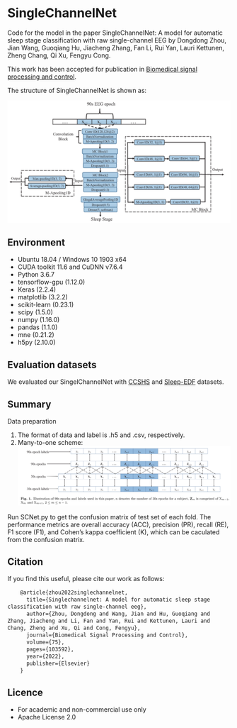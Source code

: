 # SingleChannelNet #


Code for the model in the paper SingleChannelNet: A model for automatic sleep stage classification with raw single-channel EEG by Dongdong Zhou, Jian Wang, Guoqiang Hu, Jiacheng Zhang, Fan Li, Rui Yan, Lauri Kettunen, Zheng Chang, Qi Xu, Fengyu Cong.

This work has been accepted for publication in [Biomedical signal processing and control](https://www.sciencedirect.com/science/article/pii/S1746809422001148).

The structure of SingleChannelNet is shown as:

![SingleChannelNet](./images/SingleChannelNet.png)


## Environment ##

- Ubuntu 18.04 / Windows 10 1903 x64
- CUDA toolkit 11.6 and CuDNN v7.6.4
- Python 3.6.7
- tensorflow-gpu (1.12.0)
- Keras (2.2.4)
- matplotlib (3.2.2)
- scikit-learn (0.23.1)
- scipy (1.5.0)
- numpy (1.16.0)
- pandas (1.1.0)
- mne (0.21.2)
- h5py (2.10.0)



## Evaluation datasets ##
We evaluated our SingelChannelNet with [CCSHS](https://sleepdata.org/datasets/ccshs) and [Sleep-EDF](https://www.physionet.org/content/sleep-edfx/1.0.0/) datasets.



## Summary ##
Data preparation

1. The format of data and label is .h5 and .csv, respectively. 
2. Many-to-one scheme: 
![Many-to-one scheme](./images/Many-to-one.png)

Run SCNet.py to get the confusion matrix of test set of each fold. The performance metrics are overall accuracy (ACC), precision (PR), recall (RE), F1 score (F1), and Cohen’s kappa coefficient (K), which can be caculated from the confusion matrix.

    

## Citation ##
If you find this useful, please cite our work as follows:

        @article{zhou2022singlechannelnet,
          title={Singlechannelnet: A model for automatic sleep stage classification with raw single-channel eeg},
          author={Zhou, Dongdong and Wang, Jian and Hu, Guoqiang and Zhang, Jiacheng and Li, Fan and Yan, Rui and Kettunen, Lauri and Chang, Zheng and Xu, Qi and Cong, Fengyu},
          journal={Biomedical Signal Processing and Control},
          volume={75},
          pages={103592},
          year={2022},
          publisher={Elsevier}
        }
## Licence ##
- For academic and non-commercial use only
- Apache License 2.0
